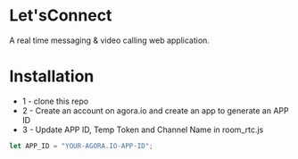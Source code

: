 # Let'sConnect

A real time messaging & video calling web application.

# Installation

- 1 - clone this repo
- 2 - Create an account on agora.io and create an app to generate an APP ID
- 3 - Update APP ID, Temp Token and Channel Name in room_rtc.js

```javascript
let APP_ID = "YOUR-AGORA.IO-APP-ID";
```
